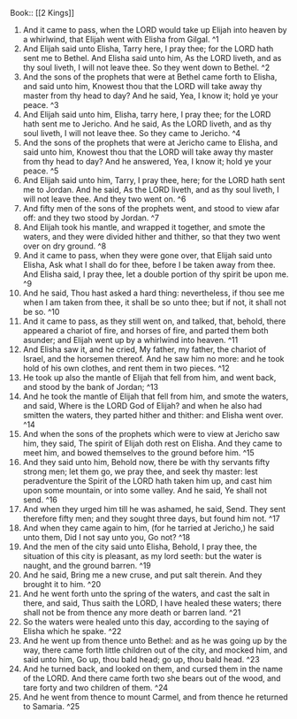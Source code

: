  Book:: [[2 Kings]]
 1. And it came to pass, when the LORD would take up Elijah into heaven by a whirlwind, that Elijah went with Elisha from Gilgal. ^1
 2. And Elijah said unto Elisha, Tarry here, I pray thee; for the LORD hath sent me to Bethel. And Elisha said unto him, As the LORD liveth, and as thy soul liveth, I will not leave thee. So they went down to Bethel. ^2
 3. And the sons of the prophets that were at Bethel came forth to Elisha, and said unto him, Knowest thou that the LORD will take away thy master from thy head to day? And he said, Yea, I know it; hold ye your peace. ^3
 4. And Elijah said unto him, Elisha, tarry here, I pray thee; for the LORD hath sent me to Jericho. And he said, As the LORD liveth, and as thy soul liveth, I will not leave thee. So they came to Jericho. ^4
 5. And the sons of the prophets that were at Jericho came to Elisha, and said unto him, Knowest thou that the LORD will take away thy master from thy head to day? And he answered, Yea, I know it; hold ye your peace. ^5
 6. And Elijah said unto him, Tarry, I pray thee, here; for the LORD hath sent me to Jordan. And he said, As the LORD liveth, and as thy soul liveth, I will not leave thee. And they two went on. ^6
 7. And fifty men of the sons of the prophets went, and stood to view afar off: and they two stood by Jordan. ^7
 8. And Elijah took his mantle, and wrapped it together, and smote the waters, and they were divided hither and thither, so that they two went over on dry ground. ^8
 9. And it came to pass, when they were gone over, that Elijah said unto Elisha, Ask what I shall do for thee, before I be taken away from thee. And Elisha said, I pray thee, let a double portion of thy spirit be upon me. ^9
 10. And he said, Thou hast asked a hard thing: nevertheless, if thou see me when I am taken from thee, it shall be so unto thee; but if not, it shall not be so. ^10
 11. And it came to pass, as they still went on, and talked, that, behold, there appeared a chariot of fire, and horses of fire, and parted them both asunder; and Elijah went up by a whirlwind into heaven. ^11
 12. And Elisha saw it, and he cried, My father, my father, the chariot of Israel, and the horsemen thereof. And he saw him no more: and he took hold of his own clothes, and rent them in two pieces. ^12
 13. He took up also the mantle of Elijah that fell from him, and went back, and stood by the bank of Jordan; ^13
 14. And he took the mantle of Elijah that fell from him, and smote the waters, and said, Where is the LORD God of Elijah? and when he also had smitten the waters, they parted hither and thither: and Elisha went over. ^14
 15. And when the sons of the prophets which were to view at Jericho saw him, they said, The spirit of Elijah doth rest on Elisha. And they came to meet him, and bowed themselves to the ground before him. ^15
 16. And they said unto him, Behold now, there be with thy servants fifty strong men; let them go, we pray thee, and seek thy master: lest peradventure the Spirit of the LORD hath taken him up, and cast him upon some mountain, or into some valley. And he said, Ye shall not send. ^16
 17. And when they urged him till he was ashamed, he said, Send. They sent therefore fifty men; and they sought three days, but found him not. ^17
 18. And when they came again to him, (for he tarried at Jericho,) he said unto them, Did I not say unto you, Go not? ^18
 19. And the men of the city said unto Elisha, Behold, I pray thee, the situation of this city is pleasant, as my lord seeth: but the water is naught, and the ground barren. ^19
 20. And he said, Bring me a new cruse, and put salt therein. And they brought it to him. ^20
 21. And he went forth unto the spring of the waters, and cast the salt in there, and said, Thus saith the LORD, I have healed these waters; there shall not be from thence any more death or barren land. ^21
 22. So the waters were healed unto this day, according to the saying of Elisha which he spake. ^22
 23. And he went up from thence unto Bethel: and as he was going up by the way, there came forth little children out of the city, and mocked him, and said unto him, Go up, thou bald head; go up, thou bald head. ^23
 24. And he turned back, and looked on them, and cursed them in the name of the LORD. And there came forth two she bears out of the wood, and tare forty and two children of them. ^24
 25. And he went from thence to mount Carmel, and from thence he returned to Samaria. ^25

